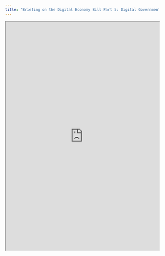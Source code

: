 ```yaml
---
title: "Briefing on the Digital Economy Bill Part 5: Digital Government"
---
```




<iframe height="750" width="100%" src="https://ewelton.github.io/ktest/wiki.html#Briefing%20on%20the%20Digital%20Economy%20Bill%20Part%205:%20Digital%20Government"></iframe>
